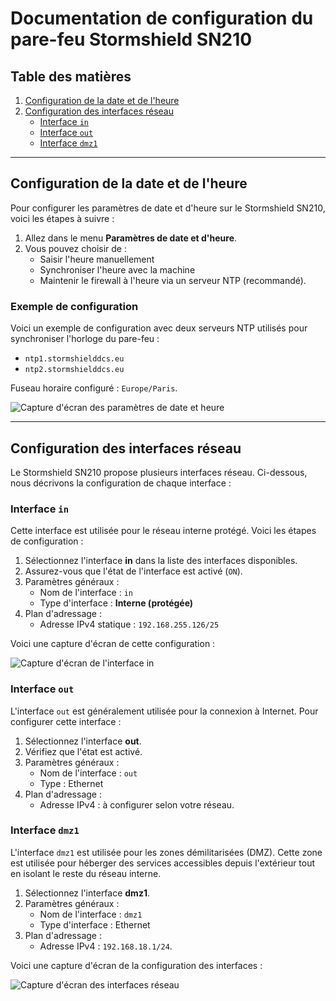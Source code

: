 # Documentation de configuration du pare-feu Stormshield SN210

## Table des matières
1. [Configuration de la date et de l'heure](#configuration-de-la-date-et-de-lheure)
2. [Configuration des interfaces réseau](#configuration-des-interfaces-réseau)
   - [Interface `in`](#interface-in)
   - [Interface `out`](#interface-out)
   - [Interface `dmz1`](#interface-dmz1)

---

## Configuration de la date et de l'heure

Pour configurer les paramètres de date et d'heure sur le Stormshield SN210, voici les étapes à suivre :

1. Allez dans le menu **Paramètres de date et d'heure**.
2. Vous pouvez choisir de :
   - Saisir l'heure manuellement
   - Synchroniser l'heure avec la machine
   - Maintenir le firewall à l'heure via un serveur NTP (recommandé).

### Exemple de configuration

Voici un exemple de configuration avec deux serveurs NTP utilisés pour synchroniser l'horloge du pare-feu :
- `ntp1.stormshielddcs.eu`
- `ntp2.stormshielddcs.eu`

Fuseau horaire configuré : `Europe/Paris`.

![Capture d'écran des paramètres de date et heure](https://raw.githubusercontent.com/PatrickDummans/Bourges2025/refs/heads/main/images/ddd.png)

---

## Configuration des interfaces réseau

Le Stormshield SN210 propose plusieurs interfaces réseau. Ci-dessous, nous décrivons la configuration de chaque interface :

### Interface `in`

Cette interface est utilisée pour le réseau interne protégé. Voici les étapes de configuration :

1. Sélectionnez l'interface **in** dans la liste des interfaces disponibles.
2. Assurez-vous que l'état de l'interface est activé (`ON`).
3. Paramètres généraux :
   - Nom de l'interface : `in`
   - Type d'interface : **Interne (protégée)**
4. Plan d'adressage :
   - Adresse IPv4 statique : `192.168.255.126/25`

Voici une capture d'écran de cette configuration :

![Capture d'écran de l'interface in](https://raw.githubusercontent.com/PatrickDummans/Bourges2025/refs/heads/main/images/fff.png)

### Interface `out`

L'interface `out` est généralement utilisée pour la connexion à Internet. Pour configurer cette interface :

1. Sélectionnez l'interface **out**.
2. Vérifiez que l'état est activé.
3. Paramètres généraux :
   - Nom de l'interface : `out`
   - Type : Ethernet
4. Plan d'adressage :
   - Adresse IPv4 : à configurer selon votre réseau.

### Interface `dmz1`

L'interface `dmz1` est utilisée pour les zones démilitarisées (DMZ). Cette zone est utilisée pour héberger des services accessibles depuis l'extérieur tout en isolant le reste du réseau interne.

1. Sélectionnez l'interface **dmz1**.
2. Paramètres généraux :
   - Nom de l'interface : `dmz1`
   - Type d'interface : Ethernet
3. Plan d'adressage :
   - Adresse IPv4 : `192.168.18.1/24`.

Voici une capture d'écran de la configuration des interfaces :

![Capture d'écran des interfaces réseau](https://raw.githubusercontent.com/PatrickDummans/Bourges2025/refs/heads/main/images/fff.png)
